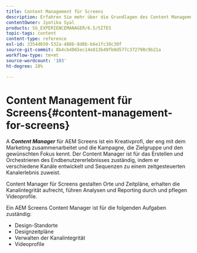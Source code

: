 ```yaml
---
title: Content Management für Screens
description: Erfahren Sie mehr über die Grundlagen des Content Managements für Screens.
contentOwner: Jyotika Syal
products: SG_EXPERIENCEMANAGER/6.5/SITES
topic-tags: content
content-type: reference
exl-id: 3354d650-532a-488b-8d8b-b6e1fc30c30f
source-git-commit: 8b4cb4065ec14e813b49fb0d577c372790c9b21a
workflow-type: tm+mt
source-wordcount: '103'
ht-degree: 28%

---
```


# Content Management für Screens{#content-management-for-screens}

A ***Content Manager*** für AEM Screens ist ein Kreativprofi, der eng mit dem Marketing zusammenarbeitet und die Kampagne, die Zielgruppe und den gewünschten Fokus kennt. Der Content Manager ist für das Erstellen und Orchestrieren des Endbenutzererlebnisses zuständig, indem er verschiedene Kanäle entwickelt und Sequenzen zu einem zeitgesteuerten Kanalerlebnis zuweist.

Content Manager für Screens gestalten Orte und Zeitpläne, erhalten die Kanalintegrität aufrecht, führen Analysen und Reporting durch und pflegen Videoprofile.

Ein AEM Screens Content Manager ist für die folgenden Aufgaben zuständig:

* Design-Standorte
* Designzeitpläne
* Verwalten der Kanalintegrität
* Videoprofile
